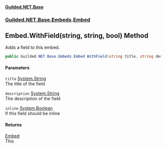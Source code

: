 
#### [Guilded.NET.Base](index 'index')
### [Guilded.NET.Base.Embeds](index#Guilded_NET_Base_Embeds 'Guilded.NET.Base.Embeds').[Embed](Embed 'Guilded.NET.Base.Embeds.Embed')
## Embed.WithField(string, string, bool) Method
Adds a field to this embed.  
```csharp
public Guilded.NET.Base.Embeds.Embed WithField(string title, string description, bool inline=false);
```

#### Parameters
<a name='Guilded_NET_Base_Embeds_Embed_WithField(string_string_bool)_title'></a>
`title` [System.String](https://docs.microsoft.com/en-us/dotnet/api/System.String 'System.String')  
The title of the field
  
<a name='Guilded_NET_Base_Embeds_Embed_WithField(string_string_bool)_description'></a>
`description` [System.String](https://docs.microsoft.com/en-us/dotnet/api/System.String 'System.String')  
The description of the field
  
<a name='Guilded_NET_Base_Embeds_Embed_WithField(string_string_bool)_inline'></a>
`inline` [System.Boolean](https://docs.microsoft.com/en-us/dotnet/api/System.Boolean 'System.Boolean')  
If this field should be inline
  

#### Returns
[Embed](Embed 'Guilded.NET.Base.Embeds.Embed')  
This
